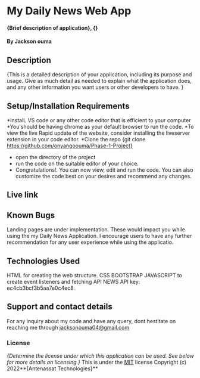 # My Daily News Web App
#### {Brief description of application}, {}
#### By Jackson ouma
## Description
{This is a detailed description of your application, including its purpose and usage.  Give as much detail as needed to explain what the application does, and any other information you want users or other developers to have. }
## Setup/Installation Requirements
*InstalL VS code or any other code editor that is efficient to your computer 
*You should be having chrome as your default browser to run the code.
*To view the live Rapid update of the website, consider installing the liveserver extension in your code editor.
*Clone the repo {git clone https://github.com/onyangoouma/Phase-1-Project}
* open the directory of the project
* run the code on the suitable editor of your choice.
*  Congratulations!. You can now view, edit and run the code. You can also customize the code best on your desires and recommend any changes.
## Live link

## Known Bugs
Landing pages are under implementation. These would impact you while using the my Daily News Application. I encourage users to have any further recommendation for any user experience while using the applicatio.

## Technologies Used
HTML for creating the web structure.
CSS 
BOOTSTRAP
JAVASCRIPT to create event listeners and fetching API
NEWS API key: ec4cb3bcf3b5aa7e0c4ec8.

## Support and contact details
For any inquiry about my code and have any query, dont hestitate on reaching me through jacksonouma04@gmail.com
### License
*{Determine the license under which this application can be used.  See below for more details on licensing.}*
This is under the [MIT](LICENSE) license
Copyright (c) 2022**{Antenassat Technologies}**